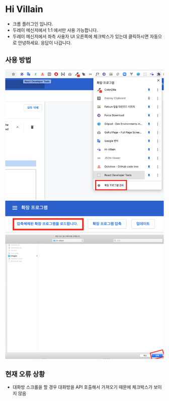 # Hi Villain

* 크롬 플러그인 입니다.
* 두레이 메신저에서 1:1 에서만 사용 가능합니다.
* 두레이 메신저에서 좌측 사용자 UI 오른쪽에 체크박스가 있는데 클릭하시면 자동으로 안녕하세요. 응답이 나갑니다.

## 사용 방법

![](images/1.png)
![](images/2.png)
![](images/3.png)

## 현재 오류 상황 

* 대화방 스크롤을 할 경우 대화방을 API 호출해서 가져오기 때문에 체크박스가 보이지 않음